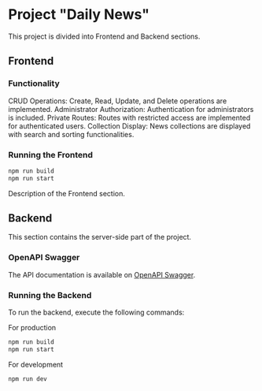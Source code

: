 # Project "Daily News"

This project is divided into Frontend and Backend sections.

## Frontend

### Functionality

CRUD Operations: Create, Read, Update, and Delete operations are implemented.
Administrator Authorization: Authentication for administrators is included.
Private Routes: Routes with restricted access are implemented for authenticated users.
Collection Display: News collections are displayed with search and sorting functionalities.

### Running the Frontend

```bash
npm run build
npm run start
```

Description of the Frontend section.

## Backend

This section contains the server-side part of the project.

### OpenAPI Swagger

The API documentation is available on [OpenAPI Swagger](https://app.swaggerhub.com/apis/BOCHKOVSKYIVLADYSLAV/News/1.0.0).

### Running the Backend

To run the backend, execute the following commands:

For production

```bash
npm run build
npm run start
```

For development

```bash
npm run dev
```
